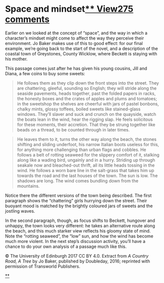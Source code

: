 # Space and mindset[** View275 comments](https://www.futurelearn.com/courses/how-to-read-a-novel/1/steps/185580#fl-comments)

Earlier on we looked at the concept of “space”, and the way in which a character’s mindset might come to affect the way they perceive their environment. Jo Baker makes use of this to good effect: for our final example, we’re going back to the start of the novel, and a description of the coastal town of Greystones, County Wicklow, where Beckett is staying with his mother.

This passage comes just after he has given his young cousins, Jill and Diana, a few coins to buy some sweets:

> He follows them as they clip down the front steps into the street. They are chattering, gleeful, sounding so English; they will stride along the seaside pavements, heads together, past the folded papers in racks, the honesty boxes and the crates of apples and plums and tomatoes; in the sweetshop the shelves are cheerful with jars of pastel bonbons, chalky mints, glossy toffees, boiled sweets like stained-glass windows. They’ll slaver and suck and crunch on the quayside, watch the boats lean in the wind, hear the rigging slap. He feels solicitous for these moments, their accretion. That they be strung together like beads on a thread, to be counted through in later times.

> He leaves them to it, turns the other way along the beach, the stones shifting and sliding underfoot, his narrow Italian boots useless for this, for anything more challenging than urban flags and cobbles. He follows a belt of rotting seaweed for the slippery comfort of it, stalking along like a wading bird, ungainly and in a hurry. Striding up through seakale now and bleached-out thrift, all its little heads tossing in the wind. He follows a worn bare line in the salt-grass that takes him up towards the road and the last houses of the town. The sun is low. The shadows are long. The wind comes bundling down from the mountains.

Notice there the different versions of the town being described. The first paragraph shows the “chattering” girls hurrying down the street. Their buoyant mood is matched by the brightly coloured jars of sweets and the jostling waves.

In the second paragraph, though, as focus shifts to Beckett, hungover and unhappy, the town looks very different: he takes an alternative route along the beach, and this much starker view reflects his gloomy state of mind. Note the “rotting seaweed”, the “low” sun, and how the wind has become much more violent. In the next step’s discussion activity, you’ll have a chance to do your own analysis of a passage much like this.

© The University of Edinburgh 2017 CC BY 4.0. Extract from *A Country Road, A Tree* by Jo Baker, published by Doubleday, 2016; reprinted with permission of Transworld Publishers.

[**](https://www.futurelearn.com/courses/how-to-read-a-novel/1/steps/185580#fl-comments)